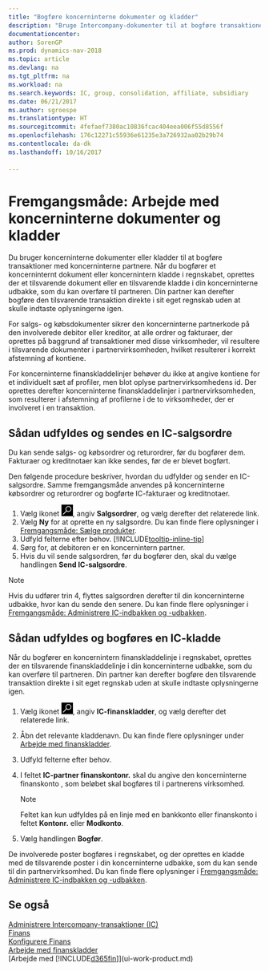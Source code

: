 ```yaml
---
title: "Bogføre koncerninterne dokumenter og kladder"
description: "Bruge Intercompany-dokumenter til at bogføre transaktioner med dine Intercompany-partnere."
documentationcenter: 
author: SorenGP
ms.prod: dynamics-nav-2018
ms.topic: article
ms.devlang: na
ms.tgt_pltfrm: na
ms.workload: na
ms.search.keywords: IC, group, consolidation, affiliate, subsidiary
ms.date: 06/21/2017
ms.author: sgroespe
ms.translationtype: HT
ms.sourcegitcommit: 4fefaef7380ac10836fcac404eea006f55d8556f
ms.openlocfilehash: 176c12271c55936e61235e3a726932aa02b29b74
ms.contentlocale: da-dk
ms.lasthandoff: 10/16/2017

---
```

# <a name="how-to-work-with-intercompany-documents-and-journals"></a>Fremgangsmåde: Arbejde med koncerninterne dokumenter og kladder
Du bruger koncerninterne dokumenter eller kladder til at bogføre transaktioner med koncerninterne partnere. Når du bogfører et koncerninternt dokument eller koncernintern kladde i regnskabet, oprettes der et tilsvarende dokument eller en tilsvarende kladde i din koncerninterne udbakke, som du kan overføre til partneren. Din partner kan derefter bogføre den tilsvarende transaktion direkte i sit eget regnskab uden at skulle indtaste oplysningerne igen.

For salgs- og købsdokumenter sikrer den koncerninterne partnerkode på den involverede debitor eller kreditor, at alle ordrer og fakturaer, der oprettes på baggrund af transaktioner med disse virksomheder, vil resultere i tilsvarende dokumenter i partnervirksomheden, hvilket resulterer i korrekt afstemning af kontiene.

For koncerninterne finanskladdelinjer behøver du ikke at angive kontiene for et individuelt sæt af profiler, men blot oplyse partnervirksomhedens id. Der oprettes derefter koncerninterne finanskladdelinjer i partnervirksomheden, som resulterer i afstemning af profilerne i de to virksomheder, der er involveret i en transaktion.

## <a name="to-fill-in-and-send-an-intercompany-sales-order"></a>Sådan udfyldes og sendes en IC-salgsordre
Du kan sende salgs- og købsordrer og returordrer, før du bogfører dem. Fakturaer og kreditnotaer kan ikke sendes, før de er blevet bogført.

Den følgende procedure beskriver, hvordan du udfylder og sender en IC-salgsordre. Samme fremgangsmåde anvendes på koncerninterne købsordrer og returordrer og bogførte IC-fakturaer og kreditnotaer.  

1. Vælg ikonet ![Søg efter side eller rapport](media/ui-search/search_small.png "Ikonet Søg efter side eller rapport"), angiv **Salgsordrer**, og vælg derefter det relaterede link.  
2. Vælg **Ny** for at oprette en ny salgsordre. Du kan finde flere oplysninger i [Fremgangsmåde: Sælge produkter](sales-how-sell-products.md).  
3. Udfyld felterne efter behov. [!INCLUDE[tooltip-inline-tip](includes/tooltip-inline-tip_md.md)]
4. Sørg for, at debitoren er en koncernintern partner.
5. Hvis du vil sende salgsordren, før du bogfører den, skal du vælge handlingen **Send IC-salgsordre**.

> [!NOTE]
> Hvis du udfører trin 4, flyttes salgsordren derefter til din koncerninterne udbakke, hvor kan du sende den senere. Du kan finde flere oplysninger i [Fremgangsmåde: Administrere IC-indbakken og -udbakken](intercompany-how-manage-intercompany-inbox.md).

## <a name="to-fill-in-and-post-an-intercompany-journal"></a>Sådan udfyldes og bogføres en IC-kladde
Når du bogfører en koncernintern finanskladdelinje i regnskabet, oprettes der en tilsvarende finanskladdelinje i din koncerninterne udbakke, som du kan overføre til partneren. Din partner kan derefter bogføre den tilsvarende transaktion direkte i sit eget regnskab uden at skulle indtaste oplysningerne igen.

1. Vælg ikonet ![Søg efter side eller rapport](media/ui-search/search_small.png "Ikonet Søg efter side eller rapport"), angiv **IC-finanskladder**, og vælg derefter det relaterede link.  
2. Åbn det relevante kladdenavn. Du kan finde flere oplysninger under [Arbejde med finanskladder](ui-work-general-journals.md).
3. Udfyld felterne efter behov.
4. I feltet **IC-partner finanskontonr.** skal du angive den koncerninterne finanskonto , som beløbet skal bogføres til i partnerens virksomhed.

    > [!NOTE]
    > Feltet kan kun udfyldes på en linje med en bankkonto eller finanskonto i feltet **Kontonr.** eller **Modkonto**.  
5. Vælg handlingen **Bogfør**.

De involverede poster bogføres i regnskabet, og der oprettes en kladde med de tilsvarende poster i din koncerninterne udbakke, som du kan sende til din partnervirksomhed. Du kan finde flere oplysninger i [Fremgangsmåde: Administrere IC-indbakken og -udbakken](intercompany-how-manage-intercompany-inbox.md). 

## <a name="see-also"></a>Se også
[Administrere Intercompany-transaktioner (IC)](intercompany-manage.md)  
[Finans](finance.md)  
[Konfigurere Finans](finance-setup-finance.md)  
[Arbejde med finanskladder](ui-work-general-journals.md)  
[Arbejde med [!INCLUDE[d365fin](includes/d365fin_md.md)]](ui-work-product.md)

